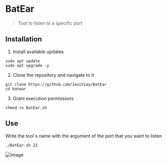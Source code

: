 # BatEar
> Tool to listen to a specific port
## Installation
 1. Install available updates
```shell
sudo apt update
sudo apt upgrade -y
```

 2. Clone the repository and navigate to it
```shell
git clone https://github.com/JaviViay/BatEar
cd batear
```

 3. Grant execution permissions
```shell
chmod +x BatEar.sh
```

## Use
Write the tool´s name with the argument of the port that you want to listen
```shell
./BatEar.sh 22
```
![image](https://github.com/JaviViay/BatEar/assets/88877230/b944ac70-6bdf-4058-8529-fa7b0a573c45)
